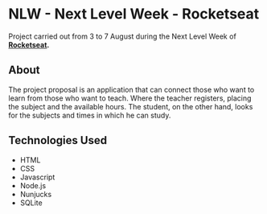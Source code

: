 # NLW - Next Level Week - Rocketseat

Project carried out from 3 to 7 August during the Next Level Week of **[Rocketseat](https://rocketseat.com.br/ "Rocketseat").**

## About
The project proposal is an application that can connect those who want to learn from those who want to teach. Where the teacher registers, placing the subject and the available hours. The student, on the other hand, looks for the subjects and times in which he can study.

## Technologies Used
- HTML
- CSS
- Javascript
- Node.js
- Nunjucks
- SQLite
